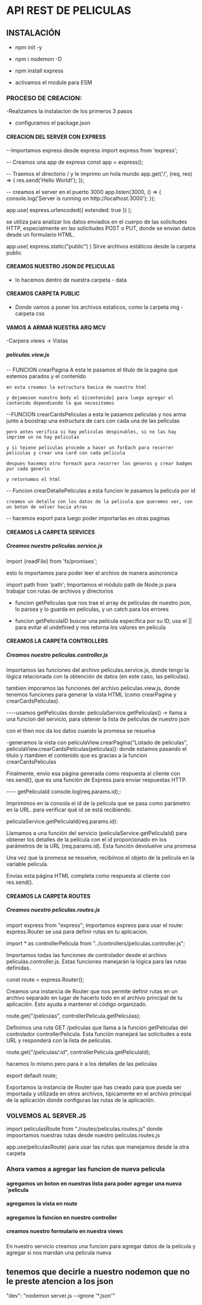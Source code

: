 # API REST DE PELICULAS

## INSTALACIÓN
- npm init -y
- npm i nodemon -D
- npm install express

- activamos el module para ESM 

### PROCESO DE CREACION:
-Realizamos la instalacion de los primeros 3 pasos
- configuramos el package.json

#### CREACION DEL SERVER CON EXPRESS

--Importamos express desde express
import express from 'express';

-- Creamos una app de express
const app = express();

-- Traemos el directorio / y le imprimo un hola mundo
app.get('/', (req, res) => {
    res.send('Hello World!');
});

-- creamos el server en el puerto 3000
app.listen(3000, () => {
    console.log('Server is running on http://localhost:3000');
});

app.use( express.urlencoded({ extended: true }) ); 

se utiliza para analizar los datos enviados en el cuerpo de las solicitudes HTTP, especialmente en las solicitudes POST o PUT, donde se envían datos desde un formulario HTML.

app.use( express.static("public") )
Sirve archivos estáticos desde la carpeta public
#### CREAMOS NUESTRO JSON DE PELICULAS
- lo hacemos dentro de nuestra carpeta - data

#### CREAMOS CARPETA PUBLIC
- Donde vamos a poner los archivos estaticos, como la carpeta img
-carpeta css


#### VAMOS A ARMAR NUESTRA ARQ MCV
-Carpera views -> Vistas
##### peliculas.view.js

-- FUNCION crearPagina
    A esta le pasamos el titulo de la pagina que estemos parados y el contenido

    en esta creamos la estructura basica de nuestro html
    
    y dejamosen nuestro body el ${contenido} para luego agregar el contenido dependiendo lo que necesitemos

--FUNCION crearCardsPeliculas
    a esta le pasamos peliculas
    y nos arma junto a boostrap una estructura de cars con cada una de las peliculas
    
    pero antes verifica si hay peliculas despinubles, si no las hay imprime un no hay peliculas

    y si teiene peliculas procede a hacer un forEach para recorrer peliculas y crear una card con cada pelicula

    despues hacemos otro foreach para recorrer los generos y crear badges por cada generlo

    y retornamos el html

-- Funcion crearDetallePeliculas
    a esta funcion le pasamos la pelicula por id 

    creamos un detalle con los datos de la pelicula que queremos ver, con un boton de volver hacia atras


-- hacemos export para luego poder importarlas en otras paginas

#### CREAMOS LA CARPETA SERVICES
##### Creamos nuestro peliculas.service.js
 import {readFile} from 'fs/promises'; 

  esto lo importamos para poder leer el archivo de manera asincronica

  import path from 'path'; 
  Importamos el módulo path de Node.js para trabajar con rutas de archivos y directorios

- funcion getPeliculas que nos trae el array de peliculas de nuestro json, lo parsea y lo guarda en peliculas, y un catch para los errores

- funcion getPeliculaID buscar una película específica por su ID, usa el || para evitar el undefined y nos retorna los valores en pelicula

#### CREAMOS LA CARPETA CONTROLLERS
##### Creamos nuestro peliculas.controller.js

Importamos las funciones del archivo peliculas.service.js, donde tengo la lógica relacionada con la obtención de datos (en este caso, las películas).

tambien imporamos las funciones del archivo peliculas.view.js, donde tenemos funciones para generar la vista HTML (como crearPagina y crearCardsPeliculas).

----usamos getPeliculas donde:
peliculaService.getPeliculas() -> llama a una funcion del servicio, para obtener la lista de peliculas de nuestro json
 
con el then nos da los datos cuando la promesa se resuelva

-generamos la vista con
peliculaView.crearPagina("Listado de peliculas", peliculaView.crearCardsPeliculas(peliculas)):
donde estamos pasando el titulo y rtambien el contenido que es gracias a la funcion crearCardsPeliculas

Finalmente, envío esa página generada como respuesta al cliente con res.send(), que es una función de Express para enviar respuestas HTTP.

---- getPeliculaId
console.log(req.params.id);:

Imprimimos en la consola el id de la película que se pasa como parámetro en la URL. para  verificar qué id se está recibiendo.

peliculaService.getPeliculaId(req.params.id):

Llamamos a una función del servicio (peliculaService.getPeliculaId) para obtener los detalles de la película con el id proporcionado en los parámetros de la URL (req.params.id).
Esta función devoluelve una promesa

Una vez que la promesa se resuelve, recibimos el objeto de la película en la variable pelicula.

Envías esta página HTML completa como respuesta al cliente con res.send().

#### CREAMOS LA CARPETA ROUTES
##### Creamos nuestro peliculas.routes.js
import express from "express";
importamos express para usar el route: express.Router se usa para definir rutas en tu aplicación.

import * as controllerPelicula from "../controllers/peliculas.controller.js";

Importamos todas las funciones de controlador desde el archivo peliculas.controller.js. Estas funciones manejarán la lógica para las rutas definidas.

const route = express.Router();

Creamos una instancia de Router que nos permite definir rutas en un archivo separado en lugar de hacerlo todo en el archivo principal de tu aplicación. Esto ayuda a mantener el código organizado.

route.get("/peliculas", controllerPelicula.getPeliculas);

Definimos una ruta GET /peliculas que llama a la función getPeliculas del controlador controllerPelicula. Esta función manejará las solicitudes a esta URL y responderá con la lista de películas.

route.get("/peliculas/:id", controllerPelicula.getPeliculaId);

hacemos lo mismo pero para ir a los detalles de las peliculas

export default route;

Exportamos la instancia de Router que has creado para que pueda ser importada y utilizada en otros archivos, típicamente en el archivo principal de la aplicación donde configuras las rutas de la aplicación.

### VOLVEMOS AL SERVER.JS
import peliculasRoute from "./routes/peliculas.routes.js"
 donde impoortamos nuestras rutas desde nuestro peliculas.routes.js

app.use(peliculasRoute) para usar las rutas que manejamos desde la otra carpeta

### Ahora vamos a agregar las funcion de nueva pelicula

#### agregamos un boton en nuestras lista para poder agregar una nueva ´pelicula

#### agregamos la vista en route

#### agregamos la funcion en nuestro controller 

#### creamos nuestro formulario en nuestra views


### 

En nuestro servicio creamos una funcion para agregar datos de la pelicula y agregar si nos mandan una pelicula nueva



## tenemos que decirle a nuestro nodemon que no le preste atencion a los json

"dev": "nodemon server.js --ignore '*.json'"
